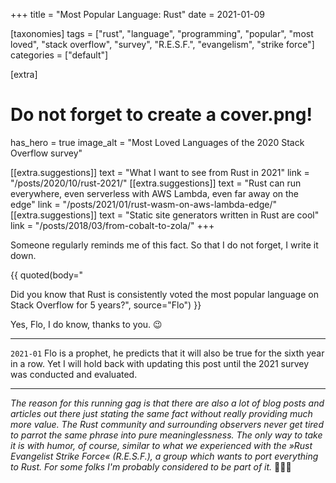 +++
title = "Most Popular Language: Rust"
date = 2021-01-09

[taxonomies]
tags = ["rust", "language", "programming", "popular", "most loved", "stack overflow", "survey", "R.E.S.F.", "evangelism", "strike force"]
categories = ["default"]

[extra]
# Do not forget to create a cover.png!
has_hero = true
image_alt = "Most Loved Languages of the 2020 Stack Overflow survey"

[[extra.suggestions]]
text = "What I want to see from Rust in 2021"
link = "/posts/2020/10/rust-2021/"
[[extra.suggestions]]
text = "Rust can run everywhere, even serverless with AWS Lambda, even far away on the edge"
link = "/posts/2021/01/rust-wasm-on-aws-lambda-edge/"
[[extra.suggestions]]
text = "Static site generators written in Rust are cool"
link = "/posts/2018/03/from-cobalt-to-zola/"
+++

Someone regularly reminds me of this fact. So that I do not forget, I write it down.

<!-- more -->

{{ quoted(body="<p>Did you know that Rust is consistently voted the most popular language on Stack Overflow for 5 years?", source="Flo") }}

Yes, Flo, I do know, thanks to you. 😉

-----

`2021-01` Flo is a prophet, he predicts that it will also be true for the sixth year in a row. Yet I will hold back with updating this post until the 2021 survey was conducted and evaluated.

-----

_The reason for this running gag is that there are also a lot of blog posts and articles out there just stating the same fact without really providing much more value. The Rust community and surrounding observers never get tired to parrot the same phrase into pure meaninglessness. The only way to take it is with humor, of course, similar to what we experienced with the »Rust Evangelist Strike Force« (R.E.S.F.), a group which wants to port everything to Rust. For some folks I'm probably considered to be part of it._ 🤷🏻‍♂
